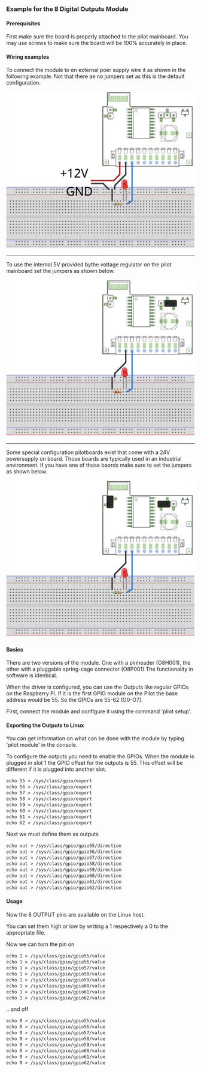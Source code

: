 ### Example for the 8 Digital Outputs Module

#### Prerequisites

First make sure the board is properly attached to the pilot mainboard.
You may use screws to make sure the board will be 100% accurately in place.





#### Wiring examples

To connect the module to en external poer supply wire it as shown in the following example. Not that there ae no jumpers set as this is the default configuration.

<div id="o8_default" class="wiring isActive"><img src="/.gitbook/assets/wiring/o8_external.svg" /></div>


---

To use the internal 5V provided bythe voltage regulator on the pilot mainboard set the jumpers as shown below.


<div id="o8_5v" class="wiring  isActive "><img src="/.gitbook/assets/wiring/o8_5v.svg" /></div>



---


Some special configuration pilotboards exist that come with a 24V powersupply on board. Those boards are typically used in an industrial environment. If you have one of those baords make sure to set the jumpers as shown below.


<div id="o8_24v" class="wiring  isActive"><img src="/.gitbook/assets/wiring/o8_24v.svg" /></div>








#### Basics

There are two versions of the module. 
One with a pinheader (O8H001), the other with a pluggable spring-cage connector (O8P001)
The functionality in software is identical.

When the driver is configured, you can use the Outputs like regular GPIOs on the Raspberry Pi. 
If it is the first GPIO module on the Pilot the base address would be 55. So the GPIOs are 55-62 (O0-O7).

First, connect the module and configure it using the command 'pilot setup'.



#### Exporting the Outputs to Linux


You can get information on what can be done with the module by typing 'pilot module' in the console.


To configure the outputs you need to enable the GPIOs.
When the module is plugged in slot 1 the GPIO offset for the outputs is 55.
This offset will be different if it is plugged into another slot.


    echo 55 > /sys/class/gpio/export 
	echo 56 > /sys/class/gpio/export  
	echo 57 > /sys/class/gpio/export  
	echo 58 > /sys/class/gpio/export 
	echo 59 > /sys/class/gpio/export  
	echo 60 > /sys/class/gpio/export 
	echo 61 > /sys/class/gpio/export 
	echo 62 > /sys/class/gpio/export



Next we must define them as outputs

    echo out > /sys/class/gpio/gpio55/direction
    echo out > /sys/class/gpio/gpio56/direction
    echo out > /sys/class/gpio/gpio57/direction
    echo out > /sys/class/gpio/gpio58/direction
    echo out > /sys/class/gpio/gpio59/direction
    echo out > /sys/class/gpio/gpio60/direction
    echo out > /sys/class/gpio/gpio61/direction
    echo out > /sys/class/gpio/gpio62/direction


#### Usage


Now the 8 OUTPUT pins are available on the Linux host.

You can set them high or low by writing a 1 respectively a 0 to the appropriate file.


Now we can turn the pin on

    echo 1 > /sys/class/gpio/gpio55/value
    echo 1 > /sys/class/gpio/gpio56/value
    echo 1 > /sys/class/gpio/gpio57/value
    echo 1 > /sys/class/gpio/gpio58/value
    echo 1 > /sys/class/gpio/gpio59/value
    echo 1 > /sys/class/gpio/gpio60/value
    echo 1 > /sys/class/gpio/gpio61/value
    echo 1 > /sys/class/gpio/gpio62/value


.. and off

    echo 0 > /sys/class/gpio/gpio55/value
    echo 0 > /sys/class/gpio/gpio56/value
    echo 0 > /sys/class/gpio/gpio57/value
    echo 0 > /sys/class/gpio/gpio58/value
    echo 0 > /sys/class/gpio/gpio59/value
    echo 0 > /sys/class/gpio/gpio60/value
    echo 0 > /sys/class/gpio/gpio61/value
    echo 0 > /sys/class/gpio/gpio62/value




